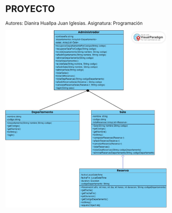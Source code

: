 # PROYECTO
Autores: Dianira Huallpa Juan Iglesias.
Asignatura: Programación

![](https://github.com/jniglesias14/Proyecto-grupo-6/blob/main/diagrama.jpg)

